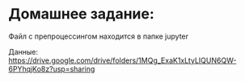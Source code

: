 # Домашнее задание:

Файл с препроцессингом находится в папке jupyter

Данные: https://drive.google.com/drive/folders/1MQg_ExaK1xLtyLIQUN6QW-6PYhqjKo8z?usp=sharing
